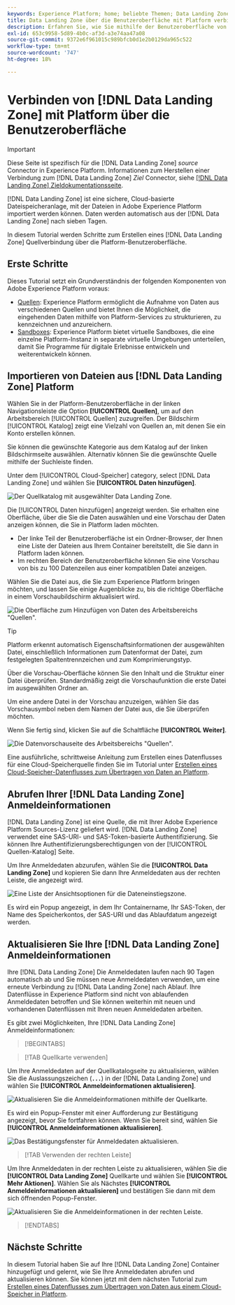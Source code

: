 ```yaml
---
keywords: Experience Platform; home; beliebte Themen; Data Landing Zone; Data Landing Zone
title: Data Landing Zone über die Benutzeroberfläche mit Platform verbinden
description: Erfahren Sie, wie Sie mithilfe der Benutzeroberfläche von Platform einen Quell-Connector für die Data Landing Zone erstellen.
exl-id: 653c9958-5d89-4b0c-af3d-a3e74aa47a08
source-git-commit: 9372e6f961015c989bfcb0d1e2b0129da965c522
workflow-type: tm+mt
source-wordcount: '747'
ht-degree: 18%

---
```


# Verbinden von [!DNL Data Landing Zone] mit Platform über die Benutzeroberfläche

>[!IMPORTANT]
>
>Diese Seite ist spezifisch für die [!DNL Data Landing Zone] *source* Connector in Experience Platform. Informationen zum Herstellen einer Verbindung zum [!DNL Data Landing Zone] *Ziel* Connector, siehe [[!DNL Data Landing Zone] Zieldokumentationsseite](/help/destinations/catalog/cloud-storage/data-landing-zone.md).

[!DNL Data Landing Zone] ist eine sichere, Cloud-basierte Dateispeicheranlage, mit der Dateien in Adobe Experience Platform importiert werden können. Daten werden automatisch aus der [!DNL Data Landing Zone] nach sieben Tagen.

In diesem Tutorial werden Schritte zum Erstellen eines [!DNL Data Landing Zone] Quellverbindung über die Platform-Benutzeroberfläche.

## Erste Schritte

Dieses Tutorial setzt ein Grundverständnis der folgenden Komponenten von Adobe Experience Platform voraus:

* [Quellen](../../../../home.md): Experience Platform ermöglicht die Aufnahme von Daten aus verschiedenen Quellen und bietet Ihnen die Möglichkeit, die eingehenden Daten mithilfe von Platform-Services zu strukturieren, zu kennzeichnen und anzureichern.
* [Sandboxes](../../../../../sandboxes/home.md): Experience Platform bietet virtuelle Sandboxes, die eine einzelne Platform-Instanz in separate virtuelle Umgebungen unterteilen, damit Sie Programme für digitale Erlebnisse entwickeln und weiterentwickeln können.

## Importieren von Dateien aus [!DNL Data Landing Zone] Platform

Wählen Sie in der Platform-Benutzeroberfläche in der linken Navigationsleiste die Option **[!UICONTROL Quellen]**, um auf den Arbeitsbereich [!UICONTROL Quellen] zuzugreifen. Der Bildschirm [!UICONTROL Katalog] zeigt eine Vielzahl von Quellen an, mit denen Sie ein Konto erstellen können.

Sie können die gewünschte Kategorie aus dem Katalog auf der linken Bildschirmseite auswählen. Alternativ können Sie die gewünschte Quelle mithilfe der Suchleiste finden.

Unter dem [!UICONTROL Cloud-Speicher] category, select [!DNL Data Landing Zone] und wählen Sie **[!UICONTROL Daten hinzufügen]**.

![Der Quellkatalog mit ausgewählter Data Landing Zone.](../../../../images/tutorials/create/dlz/catalog.png)

Die [!UICONTROL Daten hinzufügen] angezeigt werden. Sie erhalten eine Oberfläche, über die Sie die Daten auswählen und eine Vorschau der Daten anzeigen können, die Sie in Platform laden möchten.

* Der linke Teil der Benutzeroberfläche ist ein Ordner-Browser, der Ihnen eine Liste der Dateien aus Ihrem Container bereitstellt, die Sie dann in Platform laden können.
* Im rechten Bereich der Benutzeroberfläche können Sie eine Vorschau von bis zu 100 Datenzeilen aus einer kompatiblen Datei anzeigen.

Wählen Sie die Datei aus, die Sie zum Experience Platform bringen möchten, und lassen Sie einige Augenblicke zu, bis die richtige Oberfläche in einem Vorschaubildschirm aktualisiert wird.

![Die Oberfläche zum Hinzufügen von Daten des Arbeitsbereichs &quot;Quellen&quot;.](../../../../images/tutorials/create/dlz/add-data.png)

>[!TIP]
>
>Platform erkennt automatisch Eigenschaftsinformationen der ausgewählten Datei, einschließlich Informationen zum Datenformat der Datei, zum festgelegten Spaltentrennzeichen und zum Komprimierungstyp.

Über die Vorschau-Oberfläche können Sie den Inhalt und die Struktur einer Datei überprüfen. Standardmäßig zeigt die Vorschaufunktion die erste Datei im ausgewählten Ordner an.

Um eine andere Datei in der Vorschau anzuzeigen, wählen Sie das Vorschausymbol neben dem Namen der Datei aus, die Sie überprüfen möchten.

Wenn Sie fertig sind, klicken Sie auf die Schaltfläche **[!UICONTROL Weiter]**.

![Die Datenvorschauseite des Arbeitsbereichs &quot;Quellen&quot;.](../../../../images/tutorials/create/dlz/file-detection.png)

Eine ausführliche, schrittweise Anleitung zum Erstellen eines Datenflusses für eine Cloud-Speicherquelle finden Sie im Tutorial unter [Erstellen eines Cloud-Speicher-Datenflusses zum Übertragen von Daten an Platform](../../dataflow/batch/cloud-storage.md).

## Abrufen Ihrer [!DNL Data Landing Zone] Anmeldeinformationen

[!DNL Data Landing Zone] ist eine Quelle, die mit Ihrer Adobe Experience Platform Sources-Lizenz geliefert wird. [!DNL Data Landing Zone] verwendet eine SAS-URI- und SAS-Token-basierte Authentifizierung. Sie können Ihre Authentifizierungsberechtigungen von der [!UICONTROL Quellen-Katalog] Seite.

Um Ihre Anmeldedaten abzurufen, wählen Sie die **[!UICONTROL Data Landing Zone]** und kopieren Sie dann Ihre Anmeldedaten aus der rechten Leiste, die angezeigt wird.

![Eine Liste der Ansichtsoptionen für die Dateneinstiegszone.](../../../../images/tutorials/create/dlz/view-credentials.png)

Es wird ein Popup angezeigt, in dem Ihr Containername, Ihr SAS-Token, der Name des Speicherkontos, der SAS-URI und das Ablaufdatum angezeigt werden.

## Aktualisieren Sie Ihre [!DNL Data Landing Zone] Anmeldeinformationen

Ihre [!DNL Data Landing Zone] Die Anmeldedaten laufen nach 90 Tagen automatisch ab und Sie müssen neue Anmeldedaten verwenden, um eine erneute Verbindung zu [!DNL Data Landing Zone] nach Ablauf. Ihre Datenflüsse in Experience Platform sind nicht von ablaufenden Anmeldedaten betroffen und Sie können weiterhin mit neuen und vorhandenen Datenflüssen mit Ihren neuen Anmeldedaten arbeiten.

Es gibt zwei Möglichkeiten, Ihre [!DNL Data Landing Zone] Anmeldeinformationen:

>[!BEGINTABS]

>[!TAB Quellkarte verwenden]

Um Ihre Anmeldedaten auf der Quellkatalogseite zu aktualisieren, wählen Sie die Auslassungszeichen (**`...`**) in der [!DNL Data Landing Zone] und wählen Sie **[!UICONTROL Anmeldeinformationen aktualisieren]**.

![Aktualisieren Sie die Anmeldeinformationen mithilfe der Quellkarte.](../../../../images/tutorials/create/dlz/refresh-with-card.png)

Es wird ein Popup-Fenster mit einer Aufforderung zur Bestätigung angezeigt, bevor Sie fortfahren können. Wenn Sie bereit sind, wählen Sie **[!UICONTROL Anmeldeinformationen aktualisieren]**.

![Das Bestätigungsfenster für Anmeldedaten aktualisieren.](../../../../images/tutorials/create/dlz/confirm.png)

>[!TAB Verwenden der rechten Leiste]

Um Ihre Anmeldedaten in der rechten Leiste zu aktualisieren, wählen Sie die **[!UICONTROL Data Landing Zone]** Quellkarte und wählen Sie **[!UICONTROL Mehr Aktionen]**. Wählen Sie als Nächstes **[!UICONTROL Anmeldeinformationen aktualisieren]** und bestätigen Sie dann mit dem sich öffnenden Popup-Fenster.

![Aktualisieren Sie die Anmeldeinformationen in der rechten Leiste.](../../../../images/tutorials/create/dlz/refresh-with-right-rail.png)

>[!ENDTABS]

## Nächste Schritte

In diesem Tutorial haben Sie auf Ihre [!DNL Data Landing Zone] Container hinzugefügt und gelernt, wie Sie Ihre Anmeldedaten abrufen und aktualisieren können. Sie können jetzt mit dem nächsten Tutorial zum [Erstellen eines Datenflusses zum Übertragen von Daten aus einem Cloud-Speicher in Platform](../../dataflow/batch/cloud-storage.md).
